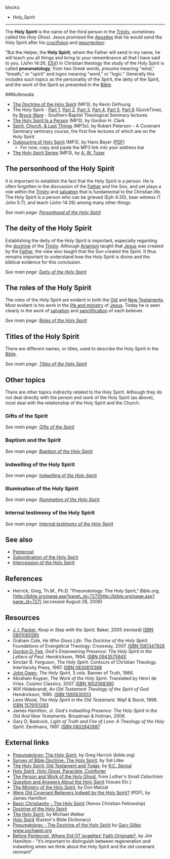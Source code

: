 blocks:
- Holy_Spirit
---
The **Holy Spirit** is the name of the third person in the
[Trinity](Trinity "Trinity"), sometimes called the *Holy Ghost*.
Jesus promised the [Apostles](Apostle "Apostle") that he would send
the Holy Spirit after his [crucifixion](Crucifixion "Crucifixion")
and [resurrection](Resurrection "Resurrection"):

"But the Helper, the **Holy Spirit**, whom the Father will send in
my name, he will teach you all things and bring to your remembrance
all that I have said to you. (John 14:26, [ESV](ESV "ESV"))
In Christian theology the study of the Holy Spirit is called
**pneumatology**, from two Greek words, *pneuma* meaning "wind,"
"breath," or "spirit" and *logos* meaning "word," or "logic."
Generally this includes such topics as the personality of the
Spirit, the deity of the Spirit, and the work of the Spirit as
presented in the [Bible](Bible "Bible").

##Multimedia

-   [The Doctrine of the Holy Spirit](http://www.desiringgod.org/resource-library/theology-refresh/the-doctrine-of-the-holy-spirit/download/audio/full)
    (MP3), by Kevin DeYoung
-   The Holy Spirit -
    [Part 1](http://www.biblicaltraining.org/audio/TH504/theology_2_09_QT-high.mov),
    [Part 2](http://www.biblicaltraining.org/audio/TH504/theology_2_10_QT-high.mov),
    [Part 3](http://www.biblicaltraining.org/audio/TH504/theology_2_11_QT-high.mov),
    [Part 4](http://www.biblicaltraining.org/audio/TH504/theology_2_12_QT-high.mov),
    [Part 5](http://www.biblicaltraining.org/audio/TH504/theology_2_13_QT-high.mov),
    [Part 6](http://www.biblicaltraining.org/audio/TH504/theology_2_14_QT-high.mov)
    (QuickTime), by [Bruce Ware](Bruce_Ware "Bruce Ware") - Southern
    Baptist Theological Seminary lectures
-   [The Holy Spirit Is a Person](http://www.trinitylectures.org/MP3/The_Holy_Spirit_is_a_Person.mp3)
    (MP3), by Gordon H. Clark
-   [Spirit, Church, & Last Things](http://www.covenantseminary.edu/worldwide/en/ST240/ST240.asp)
    (MP3s), by Robert Peterson - A Covenant Seminary seminary course,
    the first five lectures of which are on the Holy Spirit
-   [Outpouring of Holy Spirit](http://covenantseminary.inmotionhosting.com/NT230_Lecture_05.mp3)
    (MP3), by Hans Bayer
    ([PDF](http://www.covenantseminary.edu/worldwide/en/NT230/NT230_T_05.pdf))
    - For now, copy and paste the MP3 link into your address bar
-   [The Holy Spirit Series](http://www.sermonaudio.com/search.asp?seriesOnly=true&currSection=sermonstopic&sourceid=misc&keyword=The+Holy+Spirit+Series&keyworddesc=The+Holy+Spirit+Series)
    (MP3), by [A. W. Tozer](A._W._Tozer "A. W. Tozer")

## The personhood of the Holy Spirit

It is important to establish the fact that the Holy Spirit is a
person. He is often forgotten in the discussion of the
[Father](God_the_Father "God the Father") and the Son, and yet
plays a role within the [Trinity](Trinity "Trinity") and
[salvation](Salvation "Salvation") that is fundamental to the
Christian life. The Holy Spirit is a person who can be grieved (Eph
4:30), bear witness (1 John 5:7), and teach (John 14:26) among many
other things.

*See main page: [Personhood of the Holy Spirit](Personhood_of_the_Holy_Spirit "Personhood of the Holy Spirit")*
## The deity of the Holy Spirit

Establishing the deity of the Holy Spirit is important, especially
regarding the [doctrine](Doctrine "Doctrine") of the
[Trinity](Trinity "Trinity"). Although
[Arianism](Arianism "Arianism") taught that [Jesus](Jesus "Jesus")
was created by the [Father](God_the_Father "God the Father"), the
view also taught that the Son created the Spirit. It thus remains
important to understand how the Holy Spirit is divine and the
biblical evidence for this conclusion.

*See main page: [Deity of the Holy Spirit](Deity_of_the_Holy_Spirit "Deity of the Holy Spirit")*
## The roles of the Holy Spirit

The roles of the Holy Spirit are evident in both the
[Old](Old_Testament "Old Testament") and
[New Testaments](New_Testament "New Testament"). Most evident is
his work in the
[life and ministry](Jesus’_life_and_ministry "Jesus’ life and ministry")
of [Jesus](Jesus "Jesus"). Today he is seen clearly in the work of
[salvation](Salvation "Salvation") and
[sanctification](Sanctification "Sanctification") of each
believer.

*See main page: [Roles of the Holy Spirit](index.php?title=Roles_of_the_Holy_Spirit&action=edit&redlink=1 "Roles of the Holy Spirit (page does not exist)")*
## Titles of the Holy Spirit

There are different names, or titles, used to describe the Holy
Spirit in the [Bible](Bible "Bible").

*See main page: [Titles of the Holy Spirit](Titles_of_the_Holy_Spirit "Titles of the Holy Spirit")*
## Other topics

There are other topics indirectly related to the Holy Spirit.
Although they do not deal directly with the *person* and *work* of
the Holy Spirit (as above), most deal with the relationship of the
Holy Spirit and the Church.

### Gifts of the Spirit

*See main page: [Gifts of the Spirit](Gifts_of_the_Spirit "Gifts of the Spirit")*
### Baptism and the Spirit

*See main page: [Baptism of the Holy Spirit](Baptism_of_the_Holy_Spirit "Baptism of the Holy Spirit")*
### Indwelling of the Holy Spirit

*See main page: [Indwelling of the Holy Spirit](Indwelling_of_the_Holy_Spirit "Indwelling of the Holy Spirit")*
### Illumination of the Holy Spirit

*See main page: [Illumination of the Holy Spirit](Illumination_of_the_Holy_Spirit "Illumination of the Holy Spirit")*
### Internal testimony of the Holy Spirit

*See main page: [Internal testimony of the Holy Spirit](index.php?title=Internal_testimony_of_the_Holy_Spirit&action=edit&redlink=1 "Internal testimony of the Holy Spirit (page does not exist)")*
## See also

-   [Pentecost](Pentecost "Pentecost")
-   [Subordination of the Holy Spirit](index.php?title=Subordination_of_the_Holy_Spirit&action=edit&redlink=1 "Subordination of the Holy Spirit (page does not exist)")
-   [Intercession of the Holy Spirit](Intercession_of_the_Holy_Spirit "Intercession of the Holy Spirit")

## References

-   Herrick, Greg, Th.M., Ph.D. "Pneumatology: The Holy Spirit,"
    *Bible.org*,
    [http://bible.org/page.asp?page\_id=727](http://bible.org/page.asp?page_id=727)
    (accessed August 28, 2006)

## Resources

-   [J. I. Packer](J._I._Packer "J. I. Packer"),
    *Keep in Step with the Spirit*. Baker, 2005 (revised)
    [ISBN 0801065585](http://www.theopedia.com/Special:BookSources/0801065585)
-   Graham Cole,
    *He Who Gives Life: The Doctrine of the Holy Spirit*. Foundations
    of Evangelical Theology. Crossway, 2007.
    [ISBN 1581347928](http://www.theopedia.com/Special:BookSources/1581347928)
-   [Gordon D. Fee](Gordon_D._Fee "Gordon D. Fee"),
    *God's Empowering Presence: The Holy Spirit in the Letters of Paul*.
    Hendrickson, 1994.
    [ISBN 094357594X](http://www.theopedia.com/Special:BookSources/094357594X)
-   Sinclair B. Ferguson, *The Holy Spirit*. Contours of Christian
    Theology. InterVarsity Press, 1997.
    [ISBN 0830815368](http://www.theopedia.com/Special:BookSources/0830815368)
-   [John Owen](John_Owen "John Owen"), *The Holy Spirit*, 3 vols.
    Banner of Truth, 1966.
-   Abraham Kuyper, *The Work of the Holy Spirit*. Translated by
    Henri de Vries. Cosimo Classics, 2007.
    [ISBN 1602068380](http://www.theopedia.com/Special:BookSources/1602068380)
-   Wilf Hildebrandt,
    *An Old Testament Theology of the Spirit of God*. Hendrickson,
    1995.
    [ISBN 1565630513](http://www.theopedia.com/Special:BookSources/1565630513)
-   Leon Wood, *The Holy Spirit in the Old Testament*. Wipf &
    Stock, 1998.
    [ISBN 1579101283](http://www.theopedia.com/Special:BookSources/1579101283)
-   James Hamilton, Jr.
    *God's Indwelling Presence: The Holy Spirit in the Old And New Testaments*.
    Broadman & Holman, 2006.
-   Gary D. Badcock,
    *Light of Truth and Fire of Love: A Theology of the Holy Spirit*.
    Eerdmans, 1997.
    [ISBN 0802842887](http://www.theopedia.com/Special:BookSources/0802842887)

## External links

-   [Pneumatology: The Holy Spirit](http://www.bible.org/page.asp?page_id=727),
    by Greg Herrick (bible.org)
-   [Survey of Bible Doctrine: The Holy Spirit](http://www.bible.org/page.asp?page_id=392),
    by Sid Litke
-   [The Holy Spirit: Old Testament and Today](http://www.graceonlinelibrary.org/etc/printer-friendly.asp?ID=581),
    by [R.C. Sproul](R.C._Sproul "R.C. Sproul")
-   [Holy Spirit, Holy Ghost, Paraclete, Comforter](http://mb-soft.com/believe/text/holyspir.htm)
-   [The Person and Work of the Holy Ghost](http://www.mtio.com/articles/bissar17.htm),
    from *Luther's Small Catechism*
-   [Question and Answers About the Holy Spirit](http://www.mtio.com/articles/bissar115.htm)
    (Issues Etc.)
-   [The Ministry of the Holy Spirit](http://www.mtio.com/articles/aissar96.htm),
    by Don Matzat
-   [Were Old Covenant Believers Indwelt by the Holy Spirit?](http://www.swbts.edu/faculty/jhamilton/documents/them30-1.pdf)
    (PDF), by James Hamilton
-   [Basic Christianity - The Holy Spirit](http://www.xenos.org/classes/bcweek3.htm)
    (Xenos Christian Fellowship)
-   [Doctrine of the Holy Spirit](http://www.refuge-outreach.org/christianity/doctrine/holy%20spirit/home.html)
-   [The Holy Spirit](http://theologytoday.ptsem.edu/apr1989/v46-1-article1.htm),
    by Michael Welker
-   [Holy Spirit](http://www.capezone.com/holy_Spirit.html)
    (Easton's Bible Dictionary)
-   [Pneumatology - The Doctrine of the Holy Spirit](http://www.svchapel.org/resources/theology-lessons)
    by [Gary Gilley](Gary_Gilley "Gary Gilley") www.svchapel.org
-   [Before Pentecost, Where Did OT Israelites’ Faith Originate?](http://thegospelcoalition.org/blogs/tgc/2011/07/05/you-asked-before-pentecost-where-did-ot-israelites-faith-originate/),
    by Jim Hamilton - "it’s important to distinguish between
    regeneration and indwelling when we think about the Holy Spirit and
    the old covenant remnant"



